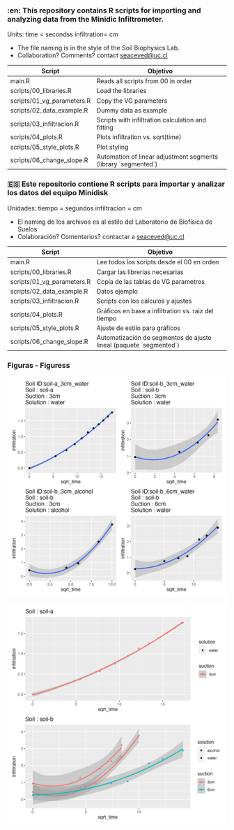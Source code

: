 
### :en: This repository contains R scripts for importing and analyzing data from the Minidic Infiltrometer.


Units:
time = secondss
infiltration= cm

* The file naming is in the style of the Soil Biophysics Lab.
* Collaboration? Comments? contact seaceved@uc.cl

| Script | Objetivo |
| ------------- | ------------- |
| main.R  | Reads all scripts from 00 in order |
| scripts/00_libraries.R  | Load the libraries  |
| scripts/01_vg_parameters.R  | Copy the VG parameters  |
| scripts/02_data_example.R  | Dummy data as example  |
| scripts/03_infiltracion.R  | Scripts with infiltration calculation and fitting  |
| scripts/04_plots.R  | Plots infiltration vs. sqrt(time)  |
| scripts/05_style_plots.R  | Plot styling  |
| scripts/06_change_slope.R  | Automation of linear adjustment segments (library ´segmented´)  |

### :es: Este repositorio contiene R scripts para importar y analizar los datos del equipo Minidisk

Unidades:
tiempo = segundos
infiltracion = cm

* El naming de los archivos es al estilo del Laboratorio de Biofísica de Suelos
* Colaboración? Comentarios? contactar a seaceved@uc.cl

| Script | Objetivo |
| ------------- | ------------- |
| main.R  | Lee todos los scripts desde el 00 en orden |
| scripts/00_libraries.R  | Cargar las librerias necesarias  |
| scripts/01_vg_parameters.R  | Copia de las tablas de VG parametros  |
| scripts/02_data_example.R  | Datos ejemplo  |
| scripts/03_infiltracion.R  | Scripts con los cálculos y ajustes  |
| scripts/04_plots.R  | Gráficos en base a infiltration vs. raiz del tiempo  |
| scripts/05_style_plots.R  | Ajuste de estilo para gráficos  |
| scripts/06_change_slope.R  | Automatización de segmentos de ajuste lineal (paquete ´segmented´)  |

### Figuras - Figuress

![plot_1](https://github.com/Saryace/minidiskR/blob/main/figures/plot_bysoilID_plot.png?raw=true)

![plot_2](https://github.com/Saryace/minidiskR/blob/main/figures/plot_bysoil_plot.png?raw=true)
